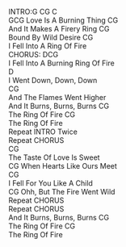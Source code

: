 INTRO:G CG C    
GCG Love Is A Burning Thing CG    
And It Makes A Firery Ring CG    
Bound By Wild Desire CG    
I Fell Into A Ring Of Fire   
CHORUS: DCG   
I Fell Into A Burning Ring Of Fire    
       D   
I Went Down, Down, Down   
CG   
And The Flames Went Higher    
And It Burns, Burns, Burns CG    
The Ring Of Fire CG    
The Ring Of Fire   
Repeat INTRO Twice   
Repeat CHORUS   
CG   
The Taste Of Love Is Sweet    
CG When Hearts Like Ours Meet    
CG   
I Fell For You Like A Child    
CG Ohh, But The Fire Went Wild    
Repeat CHORUS   
Repeat CHORUS   
And It Burns, Burns, Burns CG    
The Ring Of Fire CG    
The Ring Of Fire   
   
